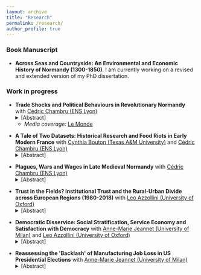 ```yaml
---
layout: archive
title: "Research"
permalink: /research/
author_profile: true
---
```

### Book Manuscript
- **Across Seas and Countryside: An Environmental and Economic History of Normandy (1300-1850)**. I am currently working on a revised and extended version of my PhD dissertation.

### Work in progress

<ul><li> <strong>Trade Shocks and Political Behaviours in Revolutionary Normandy</strong> with <a href="https://cedricchambru.github.io/">Cédric Chambru (ENS Lyon)</a>
<details>
      <summary>[Abstract]</summary>
      <p align="justify">
        <em> In 1787, the implementation of the Eden Agreement marked a pivotal moment in the history of trade between France and England. It introduced a competitive trade system by reducing customs duties on various manufactured goods, setting the stage for a significant transformation in the textile industry. 
In this paper, we investigate the socio-economic consequences of the Eden Agreement, focusing on its profound impact on Normandy, one of France's most industrialized regions, particularly renowned for its textile production. Because of the newfound competitive trade, the imports of cotton textiles from England surged while local textile production in Normandy dwindled. Numerous Norman manufacturers were unable to withstand the intense competition, leading to reduced production, worker lay-offs, and bankruptcy. The repercussions of this economic upheaval quickly rippled through Normandy. Rising unemployment and vagrancy contributed to heightened social conflicts in various parts of the province.
This paper delves into the intricate relationship between these socio-economic consequences and political behaviours during the French Revolution. Using newly collected data on industries and social conflict at the parish level, we highlight the impact of the Eden Agreement on localities with a specialization in the textile industry. We further document how these adverse effects catalysed political attitudes, ultimately fostering support for the French Revolution and the Jacobin government in the 1790s.</em> </p></details>
     <ul><li><em>Media coverage:</em> <a href="https://www.lemonde.fr/idees/article/2023/03/16/entre-1786-et-1789-les-ateliers-normands-sont-vite-passes-du-doux-commerce-a-la-crise-sociale_6165680_3232.html">Le Monde</a></li></ul>
        </li></ul>
        
<ul><li> <strong>A Tale of Two Datasets: Historical Research and Food Riots in Early Modern France</strong> with <a href="https://liberalarts.tamu.edu/history/profile/cynthia-a-bouton/">Cynthia Bouton (Texas A&M University)</a>  and <a href="https://cedricchambru.github.io/">Cédric Chambru (ENS Lyon)</a>
<details>
      <summary>[Abstract]</summary>
      <p align="justify">
        <em> On May 2nd 1775, helpless police watched rioters gather on the market of Gournay-en-Bray in Normandy to lower the price of grain.  Reading accounts from the provincial administration, Jean Nicolas noted that the composition of the crowd was unknown. Working on similar documents, Cynthia Bouton identified female protestors. Were mistakes made? This type of discrepancy raises questions about the reliability of quantitative studies to investigate such questions as the agency of women in social conflict during the early modern period.
More generally, such discrepancies seem to validate recent concerns about the reproducibility of research across all fields of social sciences and humanities. Among these, historical research has long faced many difficulties to achieve higher reproducibility, whether because of the geographic dispersion of archives, biases related to the recording of events and/or the survival of archival materials, and the scarcity of resources to create a documentary corpus. While historians have often acknowledged the limitations these factors impose, very little attention has been paid to the choices and mistakes made by historians when compiling historical quantitative databases. What type of errors are concerned, and can they result in biases and perhaps facilitate erroneous conclusions? At a time of resurgence of quantitative history and the widespread use of historical data in all fields of social sciences, these questions raise significant questions about the reliability of results and the uses of such data.
In the 1980s, scholars in Europe and the United States launched projects to study the incidence and character of collective violence in the early-modern and revolutionary eras.  Some of these scholars specifically targeted food riots for analysis because they seemed to signal the clash of popular politics with shifts in economic and social policy on the eve of the age of revolution. In this paper, we propose to assess concerns related to reproducibility and explore the mistakes made in two unique and independent large-scale research projects on riots in early modern France (Bouton 2000; Nicolas 2002). 
To do so, we rely on the work of the HiSCoD project (Historical Social Conflict Database; https://www.unicaen.fr/hiscod), which gathers information on more than 20,000 episodes of social conflicts from the Middle Ages to the mid-19th century. Our objective is to systematically study the extent to which these two projects, which relied on similar historical sources, resulted in the creation of comparable datasets.  By comparing the original records established by the two researchers, we analyse the role played by errors of palaeography, categorisation, coding, or interpretation in the analysis of the same event. We further include one additional regional sample created to expand the initial work of Jean Nicolas (Maneuvrier-Hervieu 2020) to discuss how more thorough investigations in the archives might help us revise Nicolas’ and Bouton’s conclusions about the dynamics and trends in food riots in Normandy. Overall, we highlight why and how inadvertent errors of sampling by historians could threaten the reliability of historical research and the findings of studies using quantitative historical data.</em> </p></details>
        </li></ul>

<ul><li> <strong>Plagues, Wars and Wages in Late Medieval Normandy</strong> with <a href="https://cedricchambru.github.io/">Cédric Chambru (ENS Lyon)</a>
<details>
      <summary>[Abstract]</summary>
      <p align="justify">
        <em>In this paper, we propose to analyse the evolution of Norman wages from 1300 to 1600. We rely on new data on wages and prices to estimate series of wages for daily rural and urban skilled and unskilled labourers as well as a tentative series for male annual labourers. In Normandy as elsewhere in Europe, the Black Death and the plague of 1361 initiated a severe demographic crisis. Beyond plagues, Normandy had also to face the consequences of the Hundred Year War between England and France. The effect of the occupation of Normandy by English troops between 1417-9 and 1450 is, however, quite uncertain. The constant demand of supplies certainly drove increases in crop prices, but the demand for craftsmen to construct new fortifications required to hold the territory also plausibly increased labour scarcity and wages. Using data on population derived from hearth rolls for various years and spatial variations in the exposure to the English occupation, we try to understand how plagues, wars and labour scarcity articulated and could explain the formation/evolution of wages during the 15th century in Normandy.</em> </p></details>
        </li></ul>
        
<ul><li> <strong>Trust in the Fields? Institutional Trust and the Rural-Urban Divide across European Regions (1980-2018)</strong> with <a href="https://sites.google.com/view/leoazzollini/">Leo Azzollini (University of Oxford)</a>
<details>
      <summary>[Abstract]</summary>
      <p align="justify">
        <em>How does the classic “urban-rural” divide (Lipset and Rokkan, 1967) shape/affect trust towards institutions? While agricultural policies historically played a central role in European integration, recent studies indicate lower political trust in national governments among rural rather than urban residents (Mitsch et al., 2001). In this paper, we examine empirically if a similar trend exists regarding trust in the European Union (EU) linking the urban-rural and integration-demarcation cleavages (Kriesi et al., 2006). This study investigates the relationship between trust in EU institutions and place of residence, alongside socio-economic factors such as the regional share of agricultural employment. Analysing 38 waves of Eurobarometer data from 1980 to 2018 across 14 European countries, 136 regions, and around 400,000 EU citizens, our research reveals that residing in rural or small-town areas correlates with a statistically significant but minor decrease in trust in the EU compared to urban areas (−4% standard deviation). However, this urban-rural trust gap varies with socio-economic conditions, particularly the prevalence of agricultural employment in regions. In areas with fewer agricultural jobs, the urban-rural trust disparity widens (−6% SD), but it becomes insignificant in regions where agricultural employment is more prevalent. This effect extends to individuals with lower levels of education, whose trust in the EU significantly rises (+20% SD) in regions with a higher share of agricultural jobs, relatively to areas where the latter is lower. Overall, our results suggest that agricultural employment is a key factor in moderating the urban-rural divide in terms of trust in institutions.</em> </p></details>
        </li></ul>

<ul><li> <strong>Democratic Disservice: Social Stratification, Service Economy and Satisfaction with Democracy</strong> with <a href="https://sites.google.com/site/amjeannet/home"> Anne-Marie Jeannet (University of Milan)</a> and <a href="https://sites.google.com/view/leoazzollini/">Leo Azzollini (University of Oxford)</a>
<details>
      <summary>[Abstract]</summary>
      <p align="justify">
        <em></em> </p></details>
        </li></ul>

<ul><li> <strong>Reassessing the 'Backlash' of Manufacturing Job Loss in US Presidential Elections</strong> with <a href="https://sites.google.com/site/amjeannet/home"> Anne-Marie Jeannet (University of Milan)</a>
<details>
      <summary>[Abstract]</summary>
      <p align="justify">
        <em></em> </p></details>
        </li></ul>



